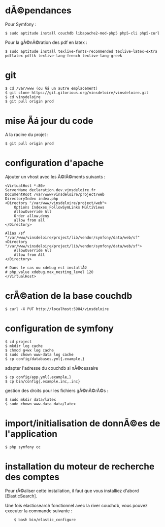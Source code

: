 # dÃ©pendances

Pour Symfony :

	$ sudo aptitude install couchdb libapache2-mod-php5 php5-cli php5-curl

Pour la gÃ©nÃ©ration des pdf en latex :

	$ sudo aptitude install texlive-fonts-recommended texlive-latex-extra pdflatex pdftk texlive-lang-french texlive-lang-greek

# git

	$ cd /var/www (ou Ãá un autre emplacement)
	$ git clone https://git.gitorious.org/vinsdeloire/vinsdeloire.git
	$ cd vinsdeloire
	$ git pull origin prod

# mise Ãá jour du code 

A la racine du projet :

	$ git pull origin prod

# configuration d'apache

Ajouter un vhost avec les Ã©lÃ©ments suivants :

	<VirtualHost *:80>
	ServerName declaration.dev.vinsdeloire.fr
	DocumentRoot /var/www/vinsdeloire/project/web
	DirectoryIndex index.php
	<Directory "/var/www/vinsdeloire/project/web">
		Options Indexes FollowSymLinks MultiViews
		AllowOverride All
		Order allow,deny
		allow from all
	</Directory>

	Alias /sf "/var/www/vinsdeloire/project/lib/vendor/symfony/data/web/sf"
	<Directory "/var/www/vinsdeloire/project/lib/vendor/symfony/data/web/sf">
		AllowOverride All
		Allow from All
	</Directory>

	# Dans le cas ou xdebug est installÃ©
	# php_value xdebug.max_nesting_level 120
	</VirtualHost>

# crÃ©ation de la base couchdb

	$ curl -X PUT http://localhost:5984/vinsdeloire

# configuration de symfony

	$ cd project
	$ mkdir log cache
	$ chmod g+wx log cache
	$ sudo chown www-data log cache
	$ cp config/databases.yml{.example,}

adapter l'adresse du couchdb si nÃ©cessaire

	$ cp config/app.yml{.example,}
	$ cp bin/config{.example.inc,.inc}

gestion des droits pour les fichiers gÃ©nÃ©rÃ©s :

	$ sudo mkdir data/latex
	$ sudo chown www-data data/latex

# import/initialisation de donnÃ©es de l'application

	$ php symfony cc

# installation du moteur de recherche des comptes

Pour rÃ©aliser cette installation, il faut que vous installiez d'abord [ElasticSearch].

Une fois elasticsearch fonctionnel avec la river couchdb, vous pouvez executer la commande suivante :

        $ bash bin/elastic_configure